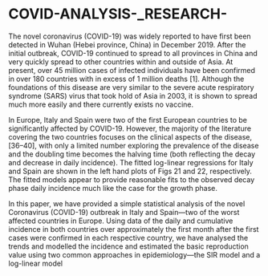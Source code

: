 # COVID-ANALYSIS-_RESEARCH-
The novel coronavirus (COVID-19) was widely reported to have first been detected in Wuhan (Hebei province, China) in December 2019. After the initial outbreak, COVID-19 continued to spread to all provinces in China and very quickly spread to other countries within and outside of Asia. At present, over 45 million cases of infected individuals have been confirmed in over 180 countries with in excess of 1 million deaths [1]. Although the foundations of this disease are very similar to the severe acute respiratory syndrome (SARS) virus that took hold of Asia in 2003, it is shown to spread much more easily and there currently exists no vaccine.

In Europe, Italy and Spain were two of the first European countries to be significantly affected by COVID-19. However, the majority of the literature covering the two countries focuses on the clinical aspects of the disease, [36–40], with only a limited number exploring the prevalence of the disease
 and the doubling time becomes the halving time (both reflecting the decay and decrease in daily incidence). The fitted log-linear regressions for Italy and Spain are shown in the left hand plots of Figs 21 and 22, respectively. The fitted models appear to provide reasonable fits to the observed decay phase daily incidence much like the case for the growth phase.

In this paper, we have provided a simple statistical analysis of the novel Coronavirus (COVID-19) outbreak in Italy and Spain—two of the worst affected countries in Europe. Using data of the daily and cumulative incidence in both countries over approximately the first month after the first cases were confirmed in each respective country, we have analysed the trends and modelled the incidence and estimated the basic reproduction value using two common approaches in epidemiology—the SIR model and a log-linear model
